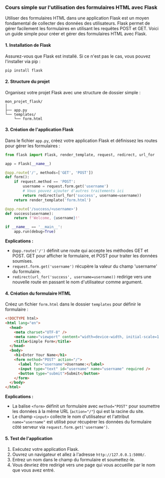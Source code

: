 ### Cours simple sur l'utilisation des formulaires HTML avec Flask

Utiliser des formulaires HTML dans une application Flask est un moyen fondamental de collecter des données des utilisateurs. Flask permet de gérer facilement les formulaires en utilisant les requêtes POST et GET. Voici un guide simple pour créer et gérer des formulaires HTML avec Flask.

#### 1. Installation de Flask

Assurez-vous que Flask est installé. Si ce n'est pas le cas, vous pouvez l'installer via pip :

```bash
pip install flask
```

#### 2. Structure du projet

Organisez votre projet Flask avec une structure de dossier simple :

```plaintext
mon_projet_flask/
│
├── app.py
└── templates/
    └── form.html
```

#### 3. Création de l'application Flask

Dans le fichier `app.py`, créez votre application Flask et définissez les routes pour gérer les formulaires :

```python
from flask import Flask, render_template, request, redirect, url_for

app = Flask(__name__)

@app.route('/', methods=['GET', 'POST'])
def form():
    if request.method == 'POST':
        username = request.form.get('username')
        # Vous pouvez ajouter d'autres traitements ici
        return redirect(url_for('success', username=username))
    return render_template('form.html')

@app.route('/success/<username>')
def success(username):
    return f'Welcome, {username}!'

if __name__ == '__main__':
    app.run(debug=True)
```

**Explications :**

- `@app.route('/')` définit une route qui accepte les méthodes GET et POST. GET pour afficher le formulaire, et POST pour traiter les données soumises.
- `request.form.get('username')` récupère la valeur du champ 'username' du formulaire.
- `redirect(url_for('success', username=username))` redirige vers une nouvelle route en passant le nom d'utilisateur comme argument.

#### 4. Création du formulaire HTML

Créez un fichier `form.html` dans le dossier `templates` pour définir le formulaire :

```html
<!DOCTYPE html>
<html lang="en">
  <head>
    <meta charset="UTF-8" />
    <meta name="viewport" content="width=device-width, initial-scale=1.0" />
    <title>Simple Form</title>
  </head>
  <body>
    <h1>Enter Your Name</h1>
    <form method="POST" action="/">
      <label for="username">Username:</label>
      <input type="text" id="username" name="username" required />
      <button type="submit">Submit</button>
    </form>
  </body>
</html>
```

**Explications :**

- La balise `<form>` définit un formulaire avec `method="POST"` pour soumettre les données à la même URL (`action="/"`) qui est la racine du site.
- Le champ `<input>` collecte le nom d'utilisateur et l'attribut `name="username"` est utilisé pour récupérer les données du formulaire côté serveur via `request.form.get('username')`.

#### 5. Test de l'application

1. Exécutez votre application Flask.
2. Ouvrez un navigateur et allez à l'adresse `http://127.0.0.1:5000/`.
3. Entrez un nom dans le champ du formulaire et soumettez-le.
4. Vous devriez être redirigé vers une page qui vous accueille par le nom que vous avez entré.
